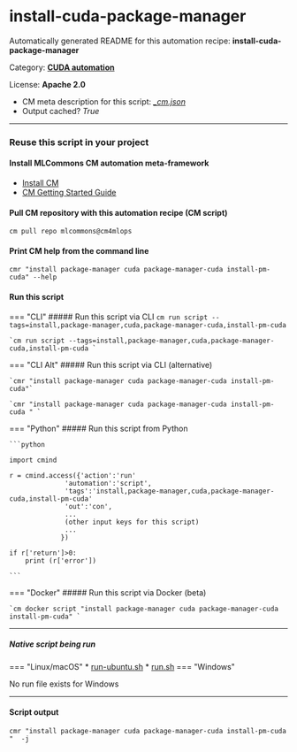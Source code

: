 # install-cuda-package-manager
Automatically generated README for this automation recipe: **install-cuda-package-manager**

Category: **[CUDA automation](..)**

License: **Apache 2.0**


* CM meta description for this script: *[_cm.json](https://github.com/mlcommons/cm4mlops/tree/main/script/install-cuda-package-manager/_cm.json)*
* Output cached? *True*

---
### Reuse this script in your project

#### Install MLCommons CM automation meta-framework

* [Install CM](https://docs.mlcommons.org/ck/install)
* [CM Getting Started Guide](https://docs.mlcommons.org/ck/getting-started/)

#### Pull CM repository with this automation recipe (CM script)

```cm pull repo mlcommons@cm4mlops```

#### Print CM help from the command line

````cmr "install package-manager cuda package-manager-cuda install-pm-cuda" --help````

#### Run this script

=== "CLI"
    ##### Run this script via CLI
    `cm run script --tags=install,package-manager,cuda,package-manager-cuda,install-pm-cuda`

    `cm run script --tags=install,package-manager,cuda,package-manager-cuda,install-pm-cuda `

=== "CLI Alt"
    ##### Run this script via CLI (alternative)

    `cmr "install package-manager cuda package-manager-cuda install-pm-cuda"`

    `cmr "install package-manager cuda package-manager-cuda install-pm-cuda " `


=== "Python"
    ##### Run this script from Python


    ```python

    import cmind

    r = cmind.access({'action':'run'
                  'automation':'script',
                  'tags':'install,package-manager,cuda,package-manager-cuda,install-pm-cuda'
                  'out':'con',
                  ...
                  (other input keys for this script)
                  ...
                 })

    if r['return']>0:
        print (r['error'])

    ```


=== "Docker"
    ##### Run this script via Docker (beta)

    `cm docker script "install package-manager cuda package-manager-cuda install-pm-cuda" `

___


##### Native script being run
=== "Linux/macOS"
     * [run-ubuntu.sh](https://github.com/mlcommons/cm4mlops/tree/main/script/install-cuda-package-manager/run-ubuntu.sh)
     * [run.sh](https://github.com/mlcommons/cm4mlops/tree/main/script/install-cuda-package-manager/run.sh)
=== "Windows"

No run file exists for Windows
___
#### Script output
`cmr "install package-manager cuda package-manager-cuda install-pm-cuda "  -j`